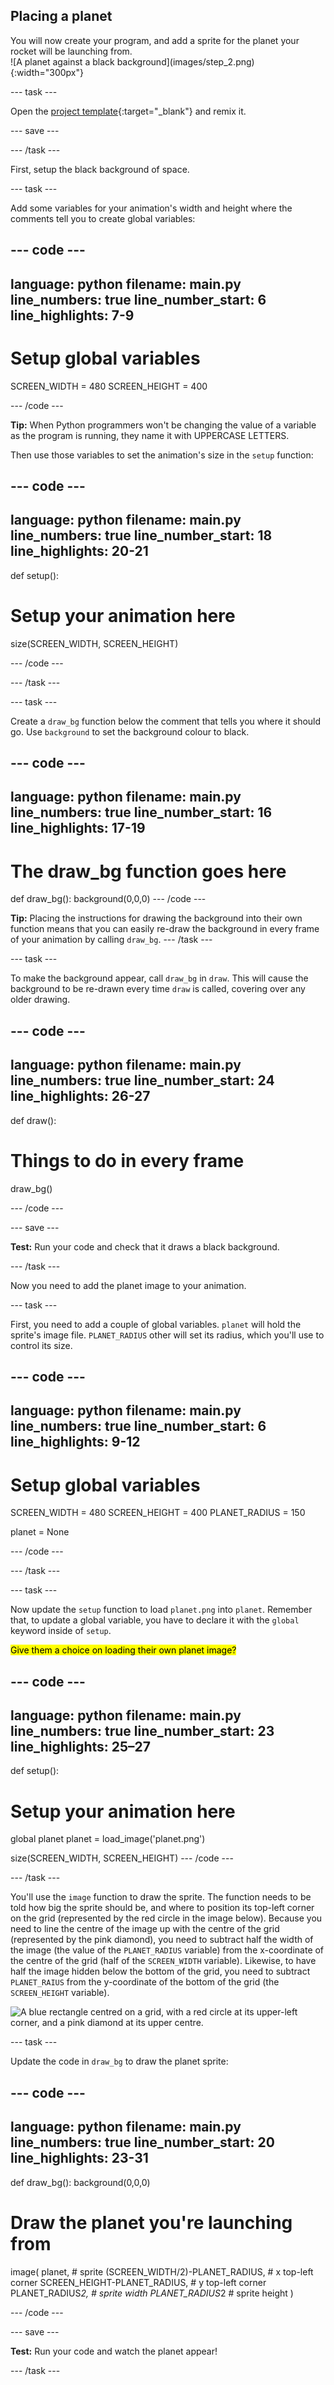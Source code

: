 ## Placing a planet

<div style="display: flex; flex-wrap: wrap">
<div style="flex-basis: 200px; flex-grow: 1; margin-right: 15px;">
You will now create your program, and add a sprite for the planet your rocket will be launching from.
</div>
<div>
![A planet against a black background](images/step_2.png){:width="300px"}
</div>
</div>

--- task ---

Open the [project template](https://trinket.io/python/b0f4874ac4){:target="_blank"} and remix it.

--- save ---

--- /task ---

First, setup the black background of space.

--- task ---

Add some variables for your animation's width and height where the comments tell you to create global variables:

--- code ---
---
language: python
filename: main.py
line_numbers: true
line_number_start: 6 
line_highlights: 7-9
---
# Setup global variables 
SCREEN_WIDTH = 480
SCREEN_HEIGHT = 400

--- /code ---

**Tip:** When Python programmers won't be changing the value of a variable as the program is running, they name it with UPPERCASE LETTERS.

Then use those variables to set the animation's size in the `setup` function:

--- code ---
---
language: python
filename: main.py
line_numbers: true
line_number_start: 18 
line_highlights: 20-21
---
def setup():
  # Setup your animation here
  size(SCREEN_WIDTH, SCREEN_HEIGHT)
  
--- /code ---

--- /task ---

--- task ---

Create a `draw_bg` function below the comment that tells you where it should go. Use `background` to set the background colour to black.

--- code ---
---
language: python
filename: main.py
line_numbers: true
line_number_start: 16 
line_highlights: 17-19
---
# The draw_bg function goes here
def draw_bg():
  background(0,0,0)
--- /code ---

**Tip:** Placing the instructions for drawing the background into their own function means that you can easily re-draw the background in every frame of your animation by calling `draw_bg`.
--- /task ---

--- task ---

To make the background appear, call `draw_bg` in `draw`. This will cause the background to be re-drawn every time `draw` is called, covering over any older drawing.

--- code ---
---
language: python
filename: main.py
line_numbers: true
line_number_start: 24 
line_highlights: 26-27
---
def draw():
  # Things to do in every frame
  draw_bg()
  
--- /code ---

--- save ---

**Test:** Run your code and check that it draws a black background.

--- /task ---

Now you need to add the planet image to your animation.

--- task ---

First, you need to add a couple of global variables. `planet` will hold the sprite's image file. `PLANET_RADIUS` other will set its radius, which you'll use to control its size.

--- code ---
---
language: python
filename: main.py
line_numbers: true
line_number_start: 6 
line_highlights: 9-12
---
# Setup global variables 
SCREEN_WIDTH = 480
SCREEN_HEIGHT = 400
PLANET_RADIUS = 150

planet = None

--- /code ---

--- /task ---

--- task ---

Now update the `setup` function to load `planet.png` into `planet`. Remember that, to update a global variable, you have to declare it with the `global` keyword inside of `setup`.

<mark>Give them a choice on loading their own planet image?</mark>

--- code ---
---
language: python
filename: main.py
line_numbers: true
line_number_start: 23 
line_highlights: 25–27
---
def setup():
  # Setup your animation here
  global planet
  planet = load_image('planet.png')
  
  size(SCREEN_WIDTH, SCREEN_HEIGHT)
--- /code ---

--- /task ---

You'll use the `image` function to draw the sprite. The function needs to be told how big the sprite should be, and where to position its top-left corner on the grid (represented by the red circle in the image below). Because you need to line the centre of the image up with the centre of the grid (represented by the pink diamond), you need to subtract half the width of the image (the value of the `PLANET_RADIUS` variable) from the x-coordinate of the centre of the grid (half of the `SCREEN_WIDTH` variable). Likewise, to have half the image hidden below the bottom of the grid, you need to subtract `PLANET_RAIUS` from the y-coordinate of the bottom of the grid (the `SCREEN_HEIGHT` variable).

![A blue rectangle centred on a grid, with a red circle at its upper-left corner, and a pink diamond at its upper centre.](images/image_grid.png)

--- task ---

Update the code in `draw_bg` to draw the planet sprite:

--- code ---
---
language: python
filename: main.py
line_numbers: true
line_number_start: 20 
line_highlights: 23-31
---
def draw_bg():
  background(0,0,0)
  
  # Draw the planet you're launching from
  image(
  planet, # sprite
  (SCREEN_WIDTH/2)-PLANET_RADIUS, # x top-left corner
  SCREEN_HEIGHT-PLANET_RADIUS, # y top-left corner
  PLANET_RADIUS*2, # sprite width
  PLANET_RADIUS*2 # sprite height
  )
  
--- /code ---

--- save ---

**Test:** Run your code and watch the planet appear!

--- /task ---